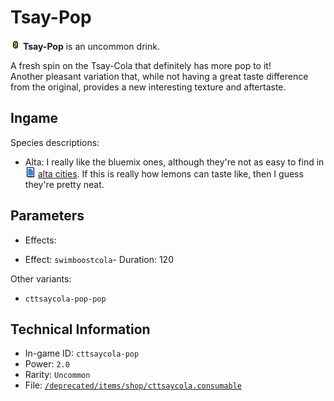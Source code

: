 # Tsay-Pop

<img src="https://raw.githubusercontent.com/Ceterai/Enternia/main/deprecated/items/shop/cttsaycola.png" alt="Tsay-Pop icon" loading="lazy" height=16px width="auto" /> **Tsay-Pop** is an uncommon drink.

A fresh spin on the Tsay-Cola that definitely has more pop to it!  
Another pleasant variation that, while not having a great taste difference from the original, provides a new interesting texture and aftertaste.

## Ingame

Species descriptions:

- Alta: I really like the bluemix ones, although they're not as easy to find in <img src="https://raw.githubusercontent.com/Ceterai/Enternia/main/codex/alta/ebook/security.png" alt="Alta Cities icon" loading="lazy" height=16px width="auto" /> [alta cities](https://ceterai.github.io/MyEnternia/Wiki/AltaCities). If this is really how lemons can taste like, then I guess they're pretty neat.

## Parameters

- Effects: 

- Effect: `swimboostcola`- Duration: 120

Other variants:

- `cttsaycola-pop-pop`

## Technical Information

- In-game ID: `cttsaycola-pop`
- Power: `2.0`
- Rarity: `Uncommon`
- File: [`/deprecated/items/shop/cttsaycola.consumable`](https://github.com/Ceterai/Enternia/blob/main/deprecated/items/shop/cttsaycola.consumable)
